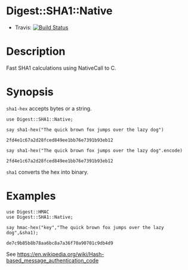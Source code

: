 Digest::SHA1::Native
=======
* Travis: [![Build Status](https://travis-ci.org/bduggan/p6-digest-sha1-native.svg)](https://travis-ci.org/bduggan/p6-digest-sha1-native)

Description
===========
Fast SHA1 calculations using NativeCall to C.

Synopsis
========
`sha1-hex` accepts bytes or a string.

```
use Digest::SHA1::Native;

say sha1-hex("The quick brown fox jumps over the lazy dog")
```
`2fd4e1c67a2d28fced849ee1bb76e7391b93eb12`

```
say sha1-hex("The quick brown fox jumps over the lazy dog".encode)
```

`2fd4e1c67a2d28fced849ee1bb76e7391b93eb12`

`sha1` converts the hex into binary.

Examples
========
```
use Digest::HMAC
use Digest::SHA1::Native;

say hmac-hex("key","The quick brown fox jumps over the lazy dog",&sha1);

```

`de7c9b85b8b78aa6bc8a7a36f70a90701c9db4d9`

See https://en.wikipedia.org/wiki/Hash-based_message_authentication_code
